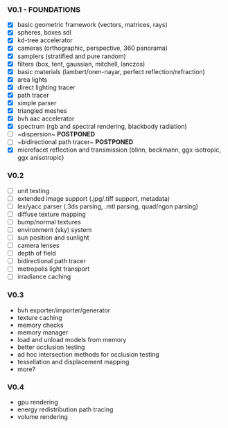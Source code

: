 ### V0.1 - FOUNDATIONS ###
- [x] basic geometric framework (vectors, matrices, rays)
- [x] spheres, boxes sdl
- [x] kd-tree accelerator
- [x] cameras (orthographic, perspective, 360 panorama)
- [x] samplers (stratified and pure random)
- [x] filters (box, tent, gaussian, mitchell, lanczos)
- [x] basic materials (lambert/oren-nayar, perfect reflection/refraction)
- [x] area lights
- [x] direct lighting tracer
- [x] path tracer
- [x] simple parser
- [x] triangled meshes
- [x] bvh aac accelerator
- [x] spectrum (rgb and spectral rendering, blackbody radiation)
- [ ] ~dispersion~ **POSTPONED**
- [ ] ~bidirectional path tracer~ **POSTPONED**
- [x] microfacet reflection and transmission (blinn, beckmann, ggx isotropic, ggx anisotropic)

### V0.2 ###
- [ ] unit testing
- [ ] extended image support (.jpg/.tiff support, metadata)
- [ ] lex/yacc parser (.3ds parsing, .mtl parsing, quad/ngon parsing)
- [ ] diffuse texture mapping
- [ ] bump/normal textures
- [ ] environment (sky) system
- [ ] sun position and sunlight
- [ ] camera lenses
- [ ] depth of field
- [ ] bidirectional path tracer
- [ ] metropolis light transport
- [ ] irradiance caching

### V0.3 ###
- bvh exporter/importer/generator
- texture caching
- memory checks
- memory manager
- load and unload models from memory
- better occlusion testing
- ad hoc intersection methods for occlusion testing
- tessellation and displacement mapping
- more?

### V0.4 ###
- gpu rendering
- energy redistribution path tracing
- volume rendering
